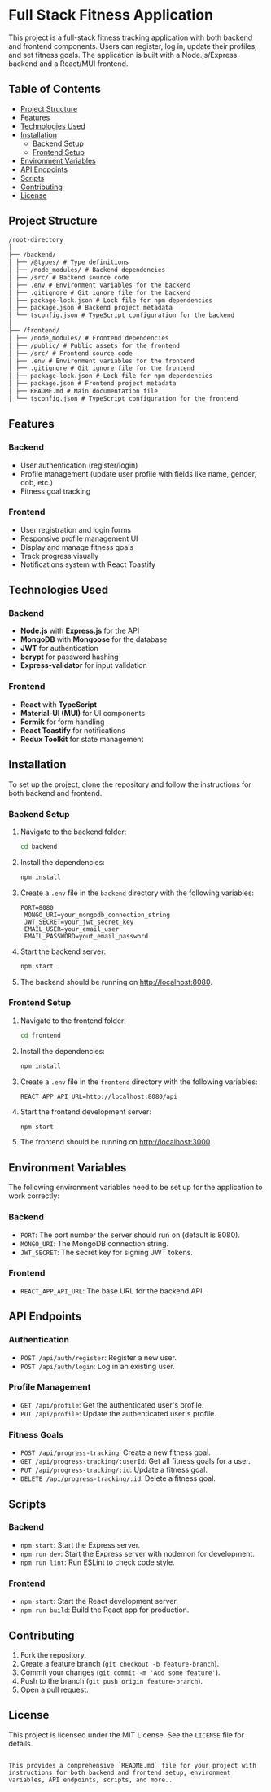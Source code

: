 # Full Stack Fitness Application

This project is a full-stack fitness tracking application with both backend and frontend components. Users can register, log in, update their profiles, and set fitness goals. The application is built with a Node.js/Express backend and a React/MUI frontend.

## Table of Contents

- [Project Structure](#project-structure)
- [Features](#features)
- [Technologies Used](#technologies-used)
- [Installation](#installation)
  - [Backend Setup](#backend-setup)
  - [Frontend Setup](#frontend-setup)
- [Environment Variables](#environment-variables)
- [API Endpoints](#api-endpoints)
- [Scripts](#scripts)
- [Contributing](#contributing)
- [License](#license)

## Project Structure

```markdown
/root-directory
│
├── /backend/
│ ├── /@types/ # Type definitions
│ ├── /node_modules/ # Backend dependencies
│ ├── /src/ # Backend source code
│ ├── .env # Environment variables for the backend
│ ├── .gitignore # Git ignore file for the backend
│ ├── package-lock.json # Lock file for npm dependencies
│ ├── package.json # Backend project metadata
│ └── tsconfig.json # TypeScript configuration for the backend
│
├── /frontend/
│ ├── /node_modules/ # Frontend dependencies
│ ├── /public/ # Public assets for the frontend
│ ├── /src/ # Frontend source code
│ ├── .env # Environment variables for the frontend
│ ├── .gitignore # Git ignore file for the frontend
│ ├── package-lock.json # Lock file for npm dependencies
│ ├── package.json # Frontend project metadata
│ ├── README.md # Main documentation file
│ └── tsconfig.json # TypeScript configuration for the frontend
```

## Features

### Backend

- User authentication (register/login)
- Profile management (update user profile with fields like name, gender, dob, etc.)
- Fitness goal tracking

### Frontend

- User registration and login forms
- Responsive profile management UI
- Display and manage fitness goals
- Track progress visually
- Notifications system with React Toastify

## Technologies Used

### Backend

- **Node.js** with **Express.js** for the API
- **MongoDB** with **Mongoose** for the database
- **JWT** for authentication
- **bcrypt** for password hashing
- **Express-validator** for input validation

### Frontend

- **React** with **TypeScript**
- **Material-UI (MUI)** for UI components
- **Formik** for form handling
- **React Toastify** for notifications
- **Redux Toolkit** for state management

## Installation

To set up the project, clone the repository and follow the instructions for both backend and frontend.

### Backend Setup

1. Navigate to the backend folder:

   ```bash
   cd backend
   ```

2. Install the dependencies:

   ```bash
   npm install
   ```

3. Create a `.env` file in the `backend` directory with the following variables:

   ```
   PORT=8080
    MONGO_URI=your_mongodb_connection_string
    JWT_SECRET=your_jwt_secret_key
    EMAIL_USER=your_email_user
    EMAIL_PASSWORD=yout_email_password
   ```

4. Start the backend server:

   ```bash
   npm start
   ```

5. The backend should be running on [http://localhost:8080](http://localhost:8080).

### Frontend Setup

1. Navigate to the frontend folder:

   ```bash
   cd frontend
   ```

2. Install the dependencies:

   ```bash
   npm install
   ```

3. Create a `.env` file in the `frontend` directory with the following variables:

   ```
   REACT_APP_API_URL=http://localhost:8080/api
   ```

4. Start the frontend development server:

   ```bash
   npm start
   ```

5. The frontend should be running on [http://localhost:3000](http://localhost:3000).

## Environment Variables

The following environment variables need to be set up for the application to work correctly:

### Backend

- `PORT`: The port number the server should run on (default is 8080).
- `MONGO_URI`: The MongoDB connection string.
- `JWT_SECRET`: The secret key for signing JWT tokens.

### Frontend

- `REACT_APP_API_URL`: The base URL for the backend API.

## API Endpoints

### Authentication

- `POST /api/auth/register`: Register a new user.
- `POST /api/auth/login`: Log in an existing user.

### Profile Management

- `GET /api/profile`: Get the authenticated user's profile.
- `PUT /api/profile`: Update the authenticated user's profile.

### Fitness Goals

- `POST /api/progress-tracking`: Create a new fitness goal.
- `GET /api/progress-tracking/:userId`: Get all fitness goals for a user.
- `PUT /api/progress-tracking/:id`: Update a fitness goal.
- `DELETE /api/progress-tracking/:id`: Delete a fitness goal.

## Scripts

### Backend

- `npm start`: Start the Express server.
- `npm run dev`: Start the Express server with nodemon for development.
- `npm run lint`: Run ESLint to check code style.

### Frontend

- `npm start`: Start the React development server.
- `npm run build`: Build the React app for production.

## Contributing

1. Fork the repository.
2. Create a feature branch (`git checkout -b feature-branch`).
3. Commit your changes (`git commit -m 'Add some feature'`).
4. Push to the branch (`git push origin feature-branch`).
5. Open a pull request.

## License

This project is licensed under the MIT License. See the `LICENSE` file for details.

```

This provides a comprehensive `README.md` file for your project with instructions for both backend and frontend setup, environment variables, API endpoints, scripts, and more..
```
